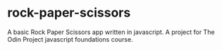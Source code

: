 # rock-paper-scissors
A basic Rock Paper Scissors app written in javascript.
A project for The Odin Project javascript foundations course.